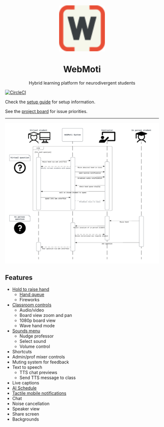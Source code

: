 <p align="center">
  <img src="webmoti-react/public/favicon.svg" alt="Logo" width="150" height="150"/>
</p>

<h1 align="center">WebMoti</h1>

<p align="center"> Hybrid learning platform for neurodivergent students </p>

[![CircleCI](https://dl.circleci.com/status-badge/img/circleci/MQ5eZhP43vsLasGai1Wvc2/HVEDn43Bb981mJ5jVSE4on/tree/main.svg?style=svg&circle-token=CCIPRJ_QkKWgL2GxrDkMMYfFFf4A7_7d93e63b48c75bad00c9edfa79431f677df9a132)](https://dl.circleci.com/status-badge/redirect/circleci/MQ5eZhP43vsLasGai1Wvc2/HVEDn43Bb981mJ5jVSE4on/tree/main)

Check the [setup guide](setup.md) for setup information.

See the [project board](https://github.com/orgs/IMDC/projects/2) for issue priorities.

---

![Sequence Diagram](webmoti-react/docs/sequence_diagram.png)

## Features

- [Hold to raise hand](webmoti-react/docs/docs.md#raise-hand)
  - [Hand queue](setup.md#queue)
  - Fireworks
- [Classroom controls](webmoti-react/docs/docs.md#controls-menu)
  - Audio/video
  - Board view zoom and pan
  - 1080p board view
  - Wave hand mode
- [Sounds menu](webmoti-react/docs/docs.md#audio-notification)
  - Nudge professor
  - Select sound
  - Volume control
- Shortcuts
- Admin/prof mixer controls
- Muting system for feedback
- Text to speech
  - TTS chat previews
  - Send TTS message to class
- Live captions
- [AI Schedule](webmoti-react/docs/docs.md#set-class-schedule)
- [Tactile mobile notifications](setup.md#tactile-notifications)
- Chat
- Noise cancellation
- Speaker view
- Share screen
- Backgrounds
